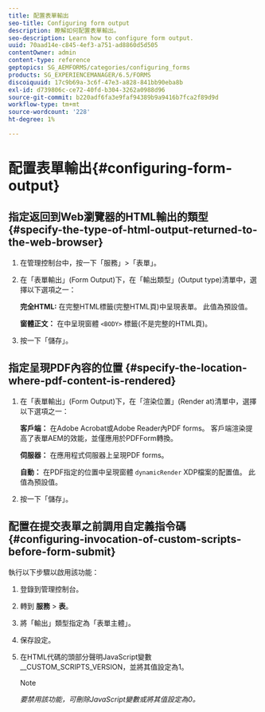 ```yaml
---
title: 配置表單輸出
seo-title: Configuring form output
description: 瞭解如何配置表單輸出。
seo-description: Learn how to configure form output.
uuid: 70aad14e-c845-4ef3-a751-ad8860d5d505
contentOwner: admin
content-type: reference
geptopics: SG_AEMFORMS/categories/configuring_forms
products: SG_EXPERIENCEMANAGER/6.5/FORMS
discoiquuid: 17c9b69a-3c6f-47e3-a828-841bb90eba8b
exl-id: d739806c-ce72-40fd-b304-3262a0988d96
source-git-commit: b220adf6fa3e9faf94389b9a9416b7fca2f89d9d
workflow-type: tm+mt
source-wordcount: '228'
ht-degree: 1%

---
```


# 配置表單輸出{#configuring-form-output}

## 指定返回到Web瀏覽器的HTML輸出的類型 {#specify-the-type-of-html-output-returned-to-the-web-browser}

1. 在管理控制台中，按一下「服務」>「表單」。
1. 在「表單輸出」(Form Output)下，在「輸出類型」(Output type)清單中，選擇以下選項之一：

   **完全HTML:** 在完整HTML標籤(完整HTML頁)中呈現表單。 此值為預設值。

   **窗體正文：** 在中呈現窗體 `<BODY>` 標籤(不是完整的HTML頁)。

1. 按一下「儲存」。

## 指定呈現PDF內容的位置 {#specify-the-location-where-pdf-content-is-rendered}

1. 在「表單輸出」(Form Output)下，在「渲染位置」(Render at)清單中，選擇以下選項之一：

   **客戶端：** 在Adobe Acrobat或Adobe Reader內PDF forms。 客戶端渲染提高了表單AEM的效能，並僅應用於PDFForm轉換。

   **伺服器：** 在應用程式伺服器上呈現PDF forms。

   **自動：** 在PDF指定的位置中呈現窗體 `dynamicRender` XDP檔案的配置值。 此值為預設值。

1. 按一下「儲存」。

## 配置在提交表單之前調用自定義指令碼 {#configuring-invocation-of-custom-scripts-before-form-submit}

執行以下步驟以啟用該功能：

1. 登錄到管理控制台。
1. 轉到 **服務** > **表**。
1. 將「輸出」類型指定為「表單主體」。
1. 保存設定。
1. 在HTML代碼的頭部分聲明JavaScript變數__CUSTOM_SCRIPTS_VERSION，並將其值設定為1。

   >[!NOTE]
   >
   >*要禁用該功能，可刪除JavaScript變數或將其值設定為0。*
